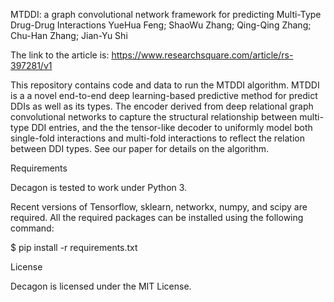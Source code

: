 MTDDI: a graph convolutional network framework for predicting Multi-Type Drug-Drug Interactions
YueHua Feng; ShaoWu Zhang; Qing-Qing Zhang; Chu-Han Zhang; Jian-Yu Shi




The link to the article is:     https://www.researchsquare.com/article/rs-397281/v1




This repository contains code and data to run the MTDDI algorithm. MTDDI is a a novel end-to-end deep learning-based predictive method 
for predict DDIs as well as its types. The encoder derived from deep relational graph convolutional networks to capture the structural
relationship between multi-type DDI entries, and the the tensor-like decoder to uniformly model both single-fold interactions and multi-fold 
interactions to reflect the relation between DDI types. See our paper for details on the algorithm.


Requirements

Decagon is tested to work under Python 3.

Recent versions of Tensorflow, sklearn, networkx, numpy, and scipy are required. All the required packages can be installed using the following command:

$ pip install -r requirements.txt



License

Decagon is licensed under the MIT License.
